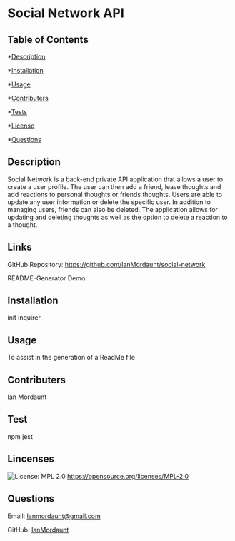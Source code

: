 # Social Network API

## Table of Contents
  *[Description](#description)

  *[Installation](#installation)

  *[Usage](#usage)

  *[Contributers](#contribute)

  *[Tests](#tests)

  *[License](#license)

  *[Questions](#questions)


  <a name='description'></a>
  ## Description

 Social Network is a back-end private API application that allows a user to create a user profile. The user can then add a friend, leave thoughts and add reactions to personal thoughts or friends thoughts.  Users are able to update any user information or delete the specific user. In addition to managing users, friends can also be deleted. The application allows for updating and deleting thoughts as well as the option to delete a reaction to a thought. 

  ## Links

  GitHub Repository: https://github.com/IanMordaunt/social-network
  
  README-Generator Demo: 

  <a name='installation'></a>
  ## Installation

  init inquirer

  <a name='usage'></a>
  ## Usage

  To assist in the generation of a ReadMe file

  <a name='contribute'></a>
  ## Contributers

  Ian Mordaunt

  <a name='tests'></a>
  ## Test

  npm jest

  <a name='license'></a>
  ## Lincenses
  ![License: MPL 2.0](https://img.shields.io/badge/License-MPL_2.0-brightgreen.svg) https://opensource.org/licenses/MPL-2.0

  <a name='questions'></a>
  ## Questions

  Email: Ianmordaunt@gmail.com

  GitHub: <a href="https://www.github.com/IanMordaunt" target="_blank">IanMordaunt</a>
  

  